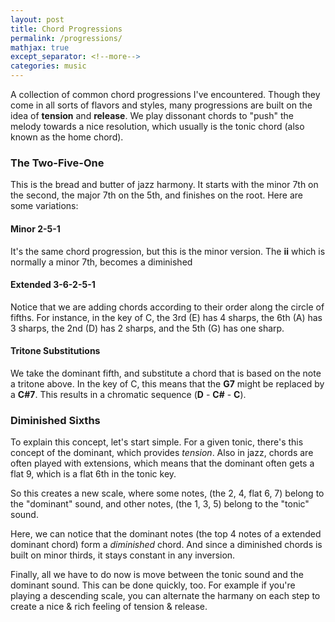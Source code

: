 ```yaml
---
layout: post
title: Chord Progressions
permalink: /progressions/
mathjax: true
except_separator: <!--more-->
categories: music
---
```


A collection of common chord progressions I've encountered. Though they come in all sorts of flavors and styles, many progressions are built on the idea of **tension** and **release**. We play dissonant chords to "push" the melody towards a nice resolution, which usually is the tonic chord (also known as the home chord). 

<!--more--> 

### The Two-Five-One

This is the bread and butter of jazz harmony. It starts with the minor 7th on the second, the major 7th on the 5th, and finishes on the root. Here are some variations:

#### Minor 2-5-1

It's the same chord progression, but this is the minor version. The **ii** which is normally a minor 7th, becomes a diminished 

#### Extended 3-6-2-5-1

Notice that we are adding chords according to their order along the circle of fifths. For instance, in the key of C, the 3rd (E) has 4 sharps, the 6th (A) has 3 sharps, the 2nd (D) has 2 sharps, and the 5th (G) has one sharp. 

#### Tritone Substitutions

We take the dominant fifth, and substitute a chord that is based on the note a tritone above. In the key of C, this means that the **G7** might be replaced by a **C#7**. This results in a chromatic sequence (**D** - **C#** - **C**).


### Diminished Sixths

To explain this concept, let's start simple. For a given tonic, there's this concept of the dominant, which provides *tension*. Also in jazz, chords are often played with extensions, which means that the dominant often gets a flat 9, which is a flat 6th in the tonic key.  

So this creates a new scale, where some notes, (the 2, 4, flat 6, 7) belong to the "dominant" sound, and other notes, (the 1, 3, 5) belong to the "tonic" sound. 

Here, we can notice that the dominant notes (the top 4 notes of a extended dominant chord) form a *diminished* chord. And since a diminished chords is built on minor thirds, it stays constant in any inversion. 

Finally, all we have to do now is move between the tonic sound and the dominant sound. This can be done quickly, too. For example if you're playing a descending scale, you can alternate the harmany on each step to create a nice & rich feeling of tension & release. 



